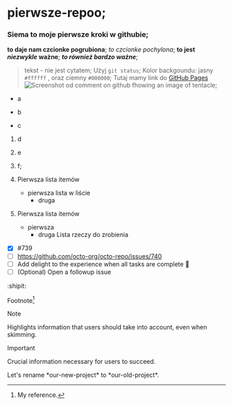 # pierwsze-repoo;
### Siema to moje pierwsze kroki w githubie;
__to daje nam czcionke pogrubiona__;
_to czcionke pochylona_;
__to jest _niezwykle_ ważne__;
___to również bardzo ważne___;
>tekst - nie jest cytatem;
Użyj `git status`;
Kolor backgoundu: jasny `#ffffff` , oraz ciemny `#000000`;
Tutaj mamy link do [GitHub Pages](https://pages.github.com/)
![Screenshot od comment on github fhowing an image of tentacle](https://myoctocat.com/assets/images/base-octocat.svg);
- a
* b
+ c
1. d
2. e
3. f;


1. Pierwsza lista itemów
   - pierwsza lista w liście
     - druga
100. Pierwsza lista itemów
     - pierwsza
       - druga
Lista rzeczy do zrobienia
- [x] #739
- [ ] https://github.com/octo-org/octo-repo/issues/740
- [ ] Add delight to the experience when all tasks are complete :tada:
- [ ] \(Optional) Open a followup issue

:shipit:

Footnote[^1]

[^1]: My reference.

> [!NOTE] 
> Highlights information that users should take into account, even when skimming.

> [!IMPORTANT]
> Crucial information necessary for users to succeed.

<!-- This content will not appear -->

Let's rename \*our-new-project\* to \*our-old-project\*.

